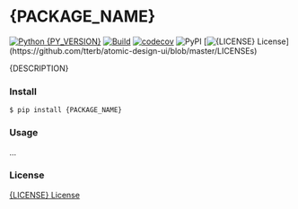 # __{PACKAGE_NAME}__

[![Python {PY_VERSION}](https://img.shields.io/badge/python-{PY_VERSION}-blue.svg)](https://www.python.org/downloads/release/python-{PY_VERSION}0/)
[![Build](https://github.com/w2sv/{REPO_NAME}/actions/workflows/build.yaml/badge.svg)](https://github.com/w2sv/{REPO_NAME}/actions/workflows/build.yaml)
[![codecov](https://codecov.io/gh/w2sv/{REPO_NAME}/branch/master/graph/badge.svg?token=69Q1VL8IHI)](https://codecov.io/gh/w2sv/{PACKAGE_NAME})
![PyPI](https://img.shields.io/pypi/v/{PACKAGE_NAME})
[![{LICENSE} License](https://img.shields.io/apm/l/atomic-design-ui.svg?)](https://github.com/tterb/atomic-design-ui/blob/master/LICENSEs)

{DESCRIPTION}

### Install
```shell
$ pip install {PACKAGE_NAME}
```

### Usage
...

### License
[{LICENSE} License](https://github.com/w2sv/{REPO_NAME}/blob/master/LICENSE)
